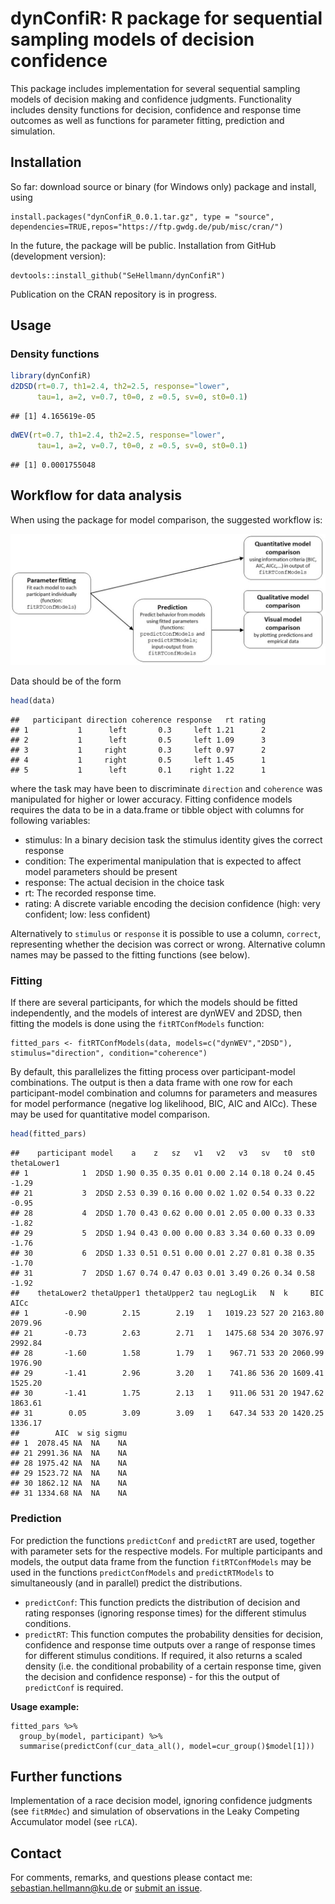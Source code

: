 # dynConfiR: R package for sequential sampling models of decision confidence

This package includes implementation for several sequential sampling
models of decision making and confidence judgments. Functionality
includes density functions for decision, confidence and response time
outcomes as well as functions for parameter fitting, prediction and
simulation.

## Installation

So far: download source or binary (for Windows only) package and
install, using

    install.packages("dynConfiR_0.0.1.tar.gz", type = "source", dependencies=TRUE,repos="https://ftp.gwdg.de/pub/misc/cran/")

In the future, the package will be public. Installation from GitHub
(development version):

    devtools::install_github("SeHellmann/dynConfiR")

Publication on the CRAN repository is in progress.

## Usage

### Density functions

``` r
library(dynConfiR)
d2DSD(rt=0.7, th1=2.4, th2=2.5, response="lower", 
      tau=1, a=2, v=0.7, t0=0, z =0.5, sv=0, st0=0.1)
```

    ## [1] 4.165619e-05

``` r
dWEV(rt=0.7, th1=2.4, th2=2.5, response="lower", 
      tau=1, a=2, v=0.7, t0=0, z =0.5, sv=0, st0=0.1)
```

    ## [1] 0.0001755048

## Workflow for data analysis

When using the package for model comparison, the suggested workflow is:

![Package workflow for model comparison](README_files/Workflow.jpg)

Data should be of the form

``` r
head(data)
```

    ##   participant direction coherence response   rt rating
    ## 1           1      left       0.3     left 1.21      2
    ## 2           1      left       0.5     left 1.09      3
    ## 3           1     right       0.3     left 0.97      2
    ## 4           1     right       0.5     left 1.45      1
    ## 5           1      left       0.1    right 1.22      1

where the task may have been to discriminate `direction` and `coherence`
was manipulated for higher or lower accuracy. Fitting confidence models
requires the data to be in a data.frame or tibble object with columns
for following variables:

-   stimulus: In a binary decision task the stimulus identity gives the
    correct response
-   condition: The experimental manipulation that is expected to affect
    model parameters should be present
-   response: The actual decision in the choice task
-   rt: The recorded response time.
-   rating: A discrete variable encoding the decision confidence (high:
    very confident; low: less confident)

Alternatively to `stimulus` or `response` it is possible to use a
column, `correct`, representing whether the decision was correct or
wrong. Alternative column names may be passed to the fitting functions
(see below).

### Fitting

If there are several participants, for which the models should be fitted
independently, and the models of interest are dynWEV and 2DSD, then
fitting the models is done using the `fitRTConfModels` function:

    fitted_pars <- fitRTConfModels(data, models=c("dynWEV","2DSD"), stimulus="direction", condition="coherence")

By default, this parallelizes the fitting process over participant-model
combinations. The output is then a data frame with one row for each
participant-model combination and columns for parameters and measures
for model performance (negative log likelihood, BIC, AIC and AICc).
These may be used for quantitative model comparison.

``` r
head(fitted_pars)
```

    ##    participant model    a    z   sz   v1   v2   v3   sv   t0  st0 thetaLower1
    ## 1            1  2DSD 1.90 0.35 0.35 0.01 0.00 2.14 0.18 0.24 0.45       -1.29
    ## 21           3  2DSD 2.53 0.39 0.16 0.00 0.02 1.02 0.54 0.33 0.22       -0.95
    ## 28           4  2DSD 1.70 0.43 0.62 0.00 0.01 2.05 0.00 0.33 0.33       -1.82
    ## 29           5  2DSD 1.94 0.43 0.00 0.00 0.83 3.34 0.60 0.33 0.09       -1.76
    ## 30           6  2DSD 1.33 0.51 0.51 0.00 0.01 2.27 0.81 0.38 0.35       -1.70
    ## 31           7  2DSD 1.67 0.74 0.47 0.03 0.01 3.49 0.26 0.34 0.58       -1.92
    ##    thetaLower2 thetaUpper1 thetaUpper2 tau negLogLik   N  k     BIC    AICc
    ## 1        -0.90        2.15        2.19   1   1019.23 527 20 2163.80 2079.96
    ## 21       -0.73        2.63        2.71   1   1475.68 534 20 3076.97 2992.84
    ## 28       -1.60        1.58        1.79   1    967.71 533 20 2060.99 1976.90
    ## 29       -1.41        2.96        3.20   1    741.86 536 20 1609.41 1525.20
    ## 30       -1.41        1.75        2.13   1    911.06 531 20 1947.62 1863.61
    ## 31        0.05        3.09        3.09   1    647.34 533 20 1420.25 1336.17
    ##        AIC  w sig sigmu
    ## 1  2078.45 NA  NA    NA
    ## 21 2991.36 NA  NA    NA
    ## 28 1975.42 NA  NA    NA
    ## 29 1523.72 NA  NA    NA
    ## 30 1862.12 NA  NA    NA
    ## 31 1334.68 NA  NA    NA

### Prediction

For prediction the functions `predictConf` and `predictRT` are used,
together with parameter sets for the respective models. For multiple
participants and models, the output data frame from the function
`fitRTConfModels` may be used in the functions `predictConfModels` and
`predictRTModels` to simultaneously (and in parallel) predict the
distributions.

-   `predictConf`: This function predicts the distribution of decision
    and rating responses (ignoring response times) for the different
    stimulus conditions.
-   `predictRT`: This function computes the probability densities for
    decision, confidence and response time outputs over a range of
    response times for different stimulus conditions. If required, it
    also returns a scaled density (i.e. the conditional probability of a
    certain response time, given the decision and confidence response) -
    for this the output of `predictConf` is required.

**Usage example:**

    fitted_pars %>% 
      group_by(model, participant) %>% 
      summarise(predictConf(cur_data_all(), model=cur_group()$model[1]))

## Further functions

Implementation of a race decision model, ignoring confidence judgments
(see `fitRMdec`) and simulation of observations in the Leaky Competing
Accumulator model (see `rLCA`).

## Contact

For comments, remarks, and questions please contact me:
<sebastian.hellmann@ku.de> or [submit an
issue](https://github.com/SeHellmann/dynConfiR/issues).
